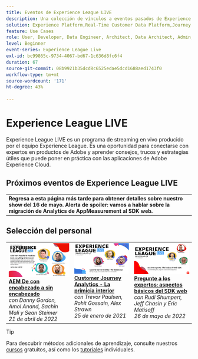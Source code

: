 ```yaml
---
title: Eventos de Experience League LIVE
description: Una colección de vínculos a eventos pasados de Experience League LIVE
solution: Experience Platform,Real-Time Customer Data Platform,Journey Optimizer,Experience Manager,Target,Audience Manager,Analytics
feature: Use Cases
role: User, Developer, Data Engineer, Architect, Data Architect, Admin, Leader
level: Beginner
event-series: Experience League Live
exl-id: bc99865c-9734-4067-bd67-1c636d8fc6f4
duration: 67
source-git-commit: 08b9921b35dcd8c6525edae5dcd1688aed1743f0
workflow-type: tm+mt
source-wordcount: '171'
ht-degree: 43%

---
```


# Experience League LIVE

Experience League LIVE es un programa de streaming en vivo producido por el equipo Experience League.  Es una oportunidad para conectarse con expertos en productos de Adobe y aprender consejos, trucos y estrategias útiles que puede poner en práctica con las aplicaciones de Adobe Experience Cloud.

<div id="upcoming-events">

## Próximos eventos de Experience League LIVE

<table>
<tr>

<td style="vertical-align: top;">
    <strong>Regresa a esta página más tarde para obtener detalles sobre nuestro show del 16 de mayo. Alerta de spoiler: vamos a hablar sobre la migración de Analytics de AppMeasurement al SDK web.</strong>
  </td>
</tr>
</table>


</div>

<div id="recs-overview-body-1"></div>
<div id="recs-overview-body-2"></div>
<div id="recs-overview-body-3"></div>
<div id="recs-overview-body-4"></div>
<div id="recs-overview-body-5"></div>
<div id="recs-overview-body-6"></div>

<div id="past-events">


</div>

## Selección del personal

<table style="max-width: 1214px;">

<tr>
  <td style="vertical-align: top;"><a href="episodes/exl-live-episode-04-21-22.md">
      <img alt="Experience League LIVE 21 de abril" src="assets/youtube-thumbnails/april-21-yt.jpg">
    </a>
    <div>
      <a href="/help/experience-league-live/episodes/exl-live-episode-04-21-22.md">
        <strong>AEM De con encabezado a sin encabezado</strong>
      </a>
      <br/><em>con Danny Gordon, Amol Anand, Sachin Mali y Sean Steimer</em>
      <br/><em>21 de abril de 2022</em>
    </div>
  </td>

<td style="vertical-align: top;">
    <a href="episodes/exl-live-episode-08.md">
      <img alt="Experience League LIVE ep8" src="./assets/youtube-thumbnails/jan-25-yt.jpg">
    </a>
    <div>
      <a href="episodes/exl-live-episode-08.md"><strong>Customer Journey Analytics - La primicia interior</strong></a>
      <br/><em>con Trevor Paulsen, Rohit Gossain, Alex Strawn</em>
      <br/><em>25 de enero de 2021</em>
    </div>
  </td>

<td style="vertical-align: top;">
    <a href="episodes/exl-live-episode-05-26-22.md">
      <img alt="Experience League LIVE 26 de mayo" src="assets/May26_exl_live_banner_web_1920_WebBanner.png">
    </a>
    <div>
      <a href="episodes/exl-live-episode-05-26-22.md">
        <strong>Pregunte a los expertos: aspectos básicos del SDK web</strong>
      </a>
      <br/><em>con Rudi Shumpert, Jeff Chasin y Eric Matisoff</em>
      <br/><em>26 de mayo de 2022</em>
    </div>
  </td>
  </tr>

</table>


>[!TIP]
>
>Para descubrir métodos adicionales de aprendizaje, consulte nuestros [cursos](https://experienceleague.adobe.com/?lang=es#dashboard/learning) gratuitos, así como los [tutoriales](https://experienceleague.adobe.com/docs/home-tutorials.html?lang=es) individuales.
